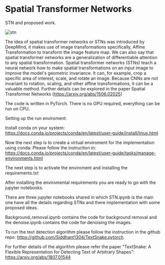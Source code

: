 # Spatial Transformer Networks
STN and proposed work.

![stn](https://user-images.githubusercontent.com/15413922/145271324-d23d20e4-ce30-4901-b8bd-856d282224ed.png)

The idea of spatial transformer networks or STNs was introduced by DeepMind, it makes use of image transformations specifically, Affine Transformation to transform the image feature map. We can also say that spatial transformer networks are a generalization of differentiable attention to any spatial transformation. Spatial transformer networks (STNs) teach a neural network how to make spatial transformations on an input image to improve the model's geometric invariance. It can, for example, crop a specific area of interest, scale, and rotate an image. Because CNNs are not invariant to rotation, scaling, and other affine transformations, it can be a valuable method. Further details can be explored in the paper Spatial Transformer Networks (https://arxiv.org/abs/1506.02025)

The code is written in PyTorch. There is no GPU required, everything can be run on CPU.

Setting up the run enviroment:

Install conda on your system: https://docs.conda.io/projects/conda/en/latest/user-guide/install/linux.html

Now the next step is to create a virtual enviroment for the implementation using conda:
Please follow the instruction in: https://docs.conda.io/projects/conda/en/latest/user-guide/tasks/manage-environments.html

The next step is to activate the enviroment and installing the requirements.txt

After installing the enviromental requirements you are ready to go with the jupyter notebooks.

There are three jupyter notebooks shared in which STN.ipynb is the main one have all the details regarding STNs and there implementation with some proposed ideas.

Background_removal.ipynb contains the code for background removal and the denoise.ipynb contains the code for denoising the images. 

To run the text detection algorithm please follow the instruction in the github repo: https://github.com/Siddhant1304/TextSnake.pytorch

For further details of the algorithm please refer the paper "TextSnake: A Flexible Representation for Detecting Text of Arbitrary Shapes": https://arxiv.org/abs/1807.01544
